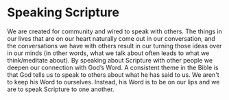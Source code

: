 # Speaking Scripture

We are created for community and wired to speak with others. The things in our
lives that are on our heart naturally come out in our conversation, and the
conversations we have with others result in our turning those ideas over in our
minds (in other words, what we talk about often leads to what we think/meditate
about). By speaking about Scripture with other people we deepen our connection
with God’s Word. A consistent theme in the Bible is that God tells us to speak
to others about what he has said to us. We aren't to keep his Word to
ourselves. Instead, his Word is to be on our lips and we are to speak Scripture
to one another.
